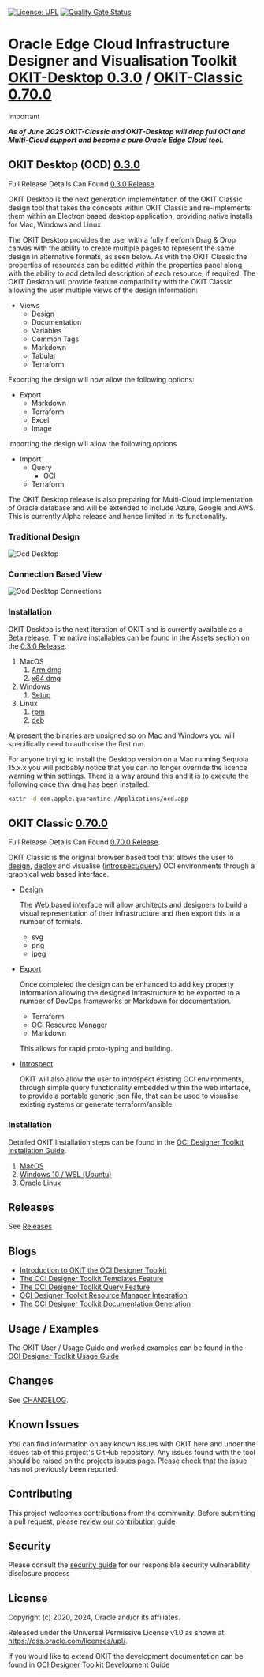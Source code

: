 [![License: UPL](https://img.shields.io/badge/license-UPL-green)](https://img.shields.io/badge/license-UPL-green) [![Quality Gate Status](https://sonarcloud.io/api/project_badges/measure?project=oracle_oci-designer-toolkit&metric=alert_status)](https://sonarcloud.io/summary/new_code?id=oracle_oci-designer-toolkit)
# Oracle Edge Cloud Infrastructure Designer and Visualisation Toolkit [OKIT-Desktop 0.3.0](CHANGELOG.md#okit-desktop-version-0.3.0) / [OKIT-Classic 0.70.0](CHANGELOG.md#okit-classic-version-0.70.0)



> [!IMPORTANT]  
> ___As of June 2025 OKIT-Classic and OKIT-Desktop will drop full OCI and Multi-Cloud support and become a pure Oracle Edge Cloud tool.___ 





## OKIT Desktop (OCD) [0.3.0](CHANGELOG.md#okit-desktop-version-0.3.0)

Full Release Details Can Found [0.3.0 Release](https://github.com/oracle/oci-designer-toolkit/releases/tag/v0.3.0).

OKIT Desktop is the next generation implementation of the OKIT Classic design tool that takes the concepts within OKIT Classic and re-implements them within an Electron based desktop application, providing native installs for Mac, Windows and Linux.

The OKIT Desktop provides the user with a fully freeform Drag & Drop canvas with the ability to create multiple pages to represent the same design in alternative formats, as seen below. As with the OKIT Classic the properties of resources can be editted within the properties panel along with the ability to add detailed description of each resource, if required. The OKIT Desktop will provide feature compatibility with the OKIT Classic allowing the user multiple views of the design information:

- Views
    - Design
    - Documentation
    - Variables
    - Common Tags
    - Markdown
    - Tabular
    - Terraform

Exporting the design will now allow the following options:

- Export
    - Markdown
    - Terraform
    - Excel
    - Image

Importing the design will allow the following options
- Import
    - Query
        - OCI
    - Terraform

The OKIT Desktop release is also preparing for Multi-Cloud implementation of Oracle database and will be extended to include Azure, Google and AWS. This is currently Alpha release and hence limited in its functionality.

### Traditional Design
![Ocd Desktop](https://github.com/oracle/oci-designer-toolkit/blob/master/ocd/images/OcdDesktop3.png)
### Connection Based View
![Ocd Desktop Connections](https://github.com/oracle/oci-designer-toolkit/blob/master/ocd/images/OcdDesktop4.png)

### Installation
OKIT Desktop is the next iteration of OKIT and is currently available as a Beta release. 
The native installables can be found in the Assets section on the [0.3.0 Release](https://github.com/oracle/oci-designer-toolkit/releases/tag/v0.3.0).
1. MacOS
    1. [Arm dmg](https://github.com/oracle/oci-designer-toolkit/releases/download/v0.3.0/ocd-0.3.0-arm64.dmg)
    2. [x64 dmg](https://github.com/oracle/oci-designer-toolkit/releases/download/v0.3.0/ocd-0.3.0-x64.dmg)
2. Windows
    1. [Setup](https://github.com/oracle/oci-designer-toolkit/releases/download/v0.3.0/ocd-0.3.0-Setup.exe)
3. Linux
    1. [rpm](https://github.com/oracle/oci-designer-toolkit/releases/download/v0.3.0/ocd-0.3.0-1.x86_64.rpm)
    2. [deb](https://github.com/oracle/oci-designer-toolkit/releases/download/v0.3.0/ocd_0.3.0_amd64.deb)

At present the binaries are unsigned so on Mac and Windows you will specifically need to authorise the first run.

For anyone trying to install the Desktop version on a Mac running Sequoia 15.x.x you will probably notice that you can no longer override the licence warning within settings. There is a way around this and it is to execute the following once thw dmg has been installed.
```bash
xattr -d com.apple.quarantine /Applications/ocd.app
```



## OKIT Classic [0.70.0](CHANGELOG.md#okit-classic-version-0.70.0)

Full Release Details Can Found [0.70.0 Release](https://github.com/oracle/oci-designer-toolkit/releases/tag/v0.70.0).

OKIT Classic is the original browser based tool that allows the user to [design](https://www.ateam-oracle.com/introduction-to-okit-the-oci-designer-toolkit), 
[deploy](https://www.ateam-oracle.com/introduction-to-okit-the-oci-designer-toolkit) and visualise ([introspect/query](https://www.ateam-oracle.com/the-oci-designer-toolkit-query-feature)) 
OCI environments through a graphical web based interface. 

- [Design](https://www.ateam-oracle.com/introduction-to-okit-the-oci-designer-toolkit)

    The Web based interface will allow architects and designers to build a visual representation of their infrastructure
    and then export this in a number of formats. 

    - svg
    - png
    - jpeg

- [Export](https://www.ateam-oracle.com/introduction-to-okit-the-oci-designer-toolkit)

    Once completed the design can be enhanced to add key property information allowing the designed infrastructure to
    be exported to a number of DevOps frameworks or Markdown for documentation.
    
    - Terraform
    - OCI Resource Manager
    - Markdown
    
    This allows for rapid proto-typing and building.

- [Introspect](https://www.ateam-oracle.com/the-oci-designer-toolkit-query-feature)

    OKIT will also allow the user to introspect existing OCI environments, through simple query functionality embedded within the
    web interface, to provide a portable generic json file, that can be used to visualise existing systems or generate terraform/ansible.

### Installation
Detailed OKIT Installation steps can be found in the [OCI Designer Toolkit Installation Guide](okitclassic/documentation/Installation.md).
1. [MacOS](okitclassic/documentation/Installation.md#macos)
2. [Windows 10 / WSL (Ubuntu)](okitclassic/documentation/Installation.md#windows-10--wsl-ubuntu)
3. [Oracle Linux](okitclassic/documentation/Installation.md#oracle-linux-ol8)





## Releases

See [Releases](https://github.com/oracle/oci-designer-toolkit/releases)
  




## Blogs
- [Introduction to OKIT the OCI Designer Toolkit](https://www.ateam-oracle.com/introduction-to-okit-the-oci-designer-toolkit)
- [The OCI Designer Toolkit Templates Feature](https://www.ateam-oracle.com/the-oci-designer-toolkit-templates-feature)
- [The OCI Designer Toolkit Query Feature](https://www.ateam-oracle.com/the-oci-designer-toolkit-query-feature)
- [OCI Designer Toolkit Resource Manager Integration](https://www.ateam-oracle.com/oci-designer-toolkit-resource-manager-integration)
- [The OCI Designer Toolkit Documentation Generation](https://www.ateam-oracle.com/the-oci-designer-toolkit-documentation-generation)





## Usage / Examples
The OKIT User / Usage Guide and worked examples can be found in the [OCI Designer Toolkit Usage Guide](okitclassic/documentation/Usage.md)





## Changes

See [CHANGELOG](CHANGELOG.md).





## Known Issues

You can find information on any known issues with OKIT here and under the Issues tab of this project's GitHub repository.
Any issues found with the tool should be raised on the projects issues page. Please check that the issue has not previously
been reported. 

## Contributing

This project welcomes contributions from the community. Before submitting a pull request, please [review our contribution guide](./CONTRIBUTING.md)

## Security

Please consult the [security guide](./SECURITY.md) for our responsible security vulnerability disclosure process

## License

Copyright (c) 2020, 2024, Oracle and/or its affiliates.

Released under the Universal Permissive License v1.0 as shown at
<https://oss.oracle.com/licenses/upl/>.


If you would like to extend OKIT the development documentation can be found in [OCI Designer Toolkit Development Guide](okitclassic/documentation/Development.md)
